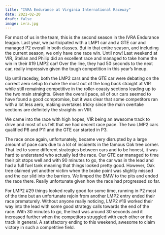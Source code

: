 ```yaml
---
title: "IVRA Endurance at Virginia International Raceway"
date: 2021-02-20
draft: false
image: ivra.jpg
---
```



For most of us in the team, this is the second season in the IVRA Endurance league. Last year, we participated with a LMP1 car and a GTE car and managed P2 overall in both classes. But in that entire season, and including the current season, we only have one race win. Until now! Last weekend at VIR, Stellan and Philip did an excellent race and managed to take home the win in their #19 LMP2 car! Over the line, they had 50 seconds to the next car, really impressive given the tough competition in this year’s lineup.

Up until raceday, both the LMP2 cars and the GTE car were debating on the correct aero setup to make the most out of the long back straight at VIR while still remaining competitive in the roller-coasty sections leading up to the two main straights. Given the overall pace, all of our cars seemed to have found a good compromise, but it was clear that some competitors ran with a lot less aero, making overtakes tricky since the main overtake sections are definitely the straights on VIR.

We came into the race with high hopes, VIR being an awesome track to drive and most of us felt that we had decent race pace. The two LMP2 cars qualified P8 and P11 and the GTE car started in P3.

The race once again, unfortunately, became very disrupted by a large amount of pace cars due to a lot of incidents in the famous Oak tree corner. That led to some different strategies between cars and to be honest, it was hard to understand who actually led the race. Our GTE car managed to time their pit stops well and with 90 minutes to go, the car was in the lead and had a full fuel tank meaning that things looked pretty good. However, Oak tree claimed yet another victim when the brake point was slightly missed and the car slid into the barriers. We limped the BMW to the pits and ended the race there. Really unfortunate given how the race had progressed so far.

For LMP2 #29 things looked really good for some time, running in P2 most of the time but an unfortunate rejoin from another LMP2 entry ended their race prematurely. Without anyone really noticing, LMP2 #19 worked their way into the lead with some good strategy calls towards the end of the race. With 30 minutes to go, the lead was around 30 seconds and it increased further when the competitors struggled with each other or the track in general. A satisfactory ending to this weekend, awesome to claim victory in such a competitive field.
